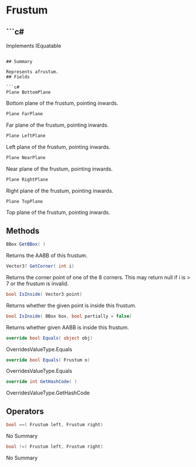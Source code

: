 # Frustum

## ```c#
Implements IEquatable<Frustum>
```

## Summary

Represents afrustum.
## Fields

```c#
Plane BottomPlane
```
Bottom plane of the frustum, pointing inwards.
```c#
Plane FarPlane
```
Far plane of the frustum, pointing inwards.
```c#
Plane LeftPlane
```
Left plane of the frustum, pointing inwards.
```c#
Plane NearPlane
```
Near plane of the frustum, pointing inwards.
```c#
Plane RightPlane
```
Right plane of the frustum, pointing inwards.
```c#
Plane TopPlane
```
Top plane of the frustum, pointing inwards.
## Methods

```c#
BBox GetBBox( ) 
```
Returns the AABB of this frustum.
```c#
Vector3? GetCorner( int i) 
```
Returns the corner point of one of the 8 corners.
This may return null if i is > 7 or the frustum is invalid.
```c#
bool IsInside( Vector3 point) 
```
Returns whether the given point is inside this frustum.
```c#
bool IsInside( BBox box, bool partially = false) 
```
Returns whether given AABB is inside this frustum.
```c#
override bool Equals( object obj) 
```
OverridesValueType.Equals
```c#
override bool Equals( Frustum o) 
```
OverridesValueType.Equals
```c#
override int GetHashCode( ) 
```
OverridesValueType.GetHashCode
## Operators

```c#
bool ==( Frustum left, Frustum right) 
```
No Summary
```c#
bool !=( Frustum left, Frustum right) 
```
No Summary
